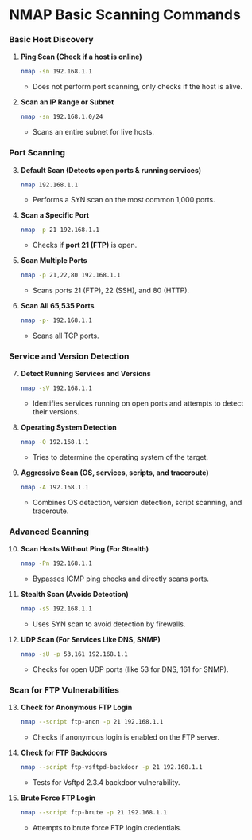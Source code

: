 # NMAP Basic Scanning Commands

### **Basic Host Discovery**
1. **Ping Scan (Check if a host is online)**
   ```bash
   nmap -sn 192.168.1.1
   ```
   - Does not perform port scanning, only checks if the host is alive.

2. **Scan an IP Range or Subnet**
   ```bash
   nmap -sn 192.168.1.0/24
   ```
   - Scans an entire subnet for live hosts.

### **Port Scanning**
3. **Default Scan (Detects open ports & running services)**
   ```bash
   nmap 192.168.1.1
   ```
   - Performs a SYN scan on the most common 1,000 ports.

4. **Scan a Specific Port**
   ```bash
   nmap -p 21 192.168.1.1
   ```
   - Checks if **port 21 (FTP)** is open.

5. **Scan Multiple Ports**
   ```bash
   nmap -p 21,22,80 192.168.1.1
   ```
   - Scans ports 21 (FTP), 22 (SSH), and 80 (HTTP).

6. **Scan All 65,535 Ports**
   ```bash
   nmap -p- 192.168.1.1
   ```
   - Scans all TCP ports.

### **Service and Version Detection**
7. **Detect Running Services and Versions**
   ```bash
   nmap -sV 192.168.1.1
   ```
   - Identifies services running on open ports and attempts to detect their versions.

8. **Operating System Detection**
   ```bash
   nmap -O 192.168.1.1
   ```
   - Tries to determine the operating system of the target.

9. **Aggressive Scan (OS, services, scripts, and traceroute)**
   ```bash
   nmap -A 192.168.1.1
   ```
   - Combines OS detection, version detection, script scanning, and traceroute.

### **Advanced Scanning**
10. **Scan Hosts Without Ping (For Stealth)**
    ```bash
    nmap -Pn 192.168.1.1
    ```
    - Bypasses ICMP ping checks and directly scans ports.

11. **Stealth Scan (Avoids Detection)**
    ```bash
    nmap -sS 192.168.1.1
    ```
    - Uses SYN scan to avoid detection by firewalls.

12. **UDP Scan (For Services Like DNS, SNMP)**
    ```bash
    nmap -sU -p 53,161 192.168.1.1
    ```
    - Checks for open UDP ports (like 53 for DNS, 161 for SNMP).

### **Scan for FTP Vulnerabilities**
13. **Check for Anonymous FTP Login**
    ```bash
    nmap --script ftp-anon -p 21 192.168.1.1
    ```
    - Checks if anonymous login is enabled on the FTP server.

14. **Check for FTP Backdoors**
    ```bash
    nmap --script ftp-vsftpd-backdoor -p 21 192.168.1.1
    ```
    - Tests for Vsftpd 2.3.4 backdoor vulnerability.

15. **Brute Force FTP Login**
    ```bash
    nmap --script ftp-brute -p 21 192.168.1.1
    ```
    - Attempts to brute force FTP login credentials.

